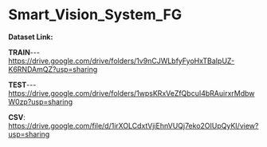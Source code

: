 # Smart_Vision_System_FG
**Dataset Link:**

**TRAIN**---https://drive.google.com/drive/folders/1v9nCJWLbfyFyoHxTBaIpUZ-K6RNDAmQZ?usp=sharing

**TEST**---https://drive.google.com/drive/folders/1wpsKRxVeZfQbcuI4bRAuirxrMdbwW0zp?usp=sharing

**CSV**:
https://drive.google.com/file/d/1irXOLCdxtVjiEhnVUQj7eko2OIUpQyKI/view?usp=sharing

